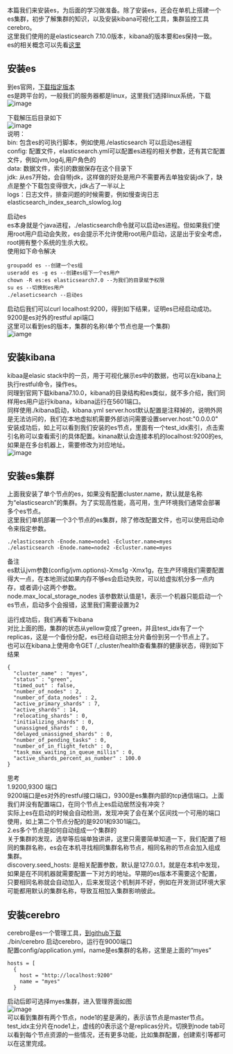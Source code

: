本篇我们来安装es，为后面的学习做准备。除了安装es，还会在单机上搭建一个es集群，初步了解集群的知识，以及安装kibana可视化工具，集群监控工具cerebro。    
这里我们使用的是elasticsearch 7.10.0版本，kibana的版本要和es保持一致。   
es的相关概念可以先看[这里]()    

## 安装es   
到es官网，[下载指定版本](https://www.elastic.co/cn/downloads/past-releases#elasticsearch)    
es是跨平台的，一般我们的服务器都是linux，这里我们选择linux系统，下载   
![image](1)    

下载解压后目录如下   
![image](2)   
说明：  
bin: 包含es的可执行脚本，例如使用./elasticsearch 可以启动es进程   
config: 配置文件，elasticsearch.yml可以配置es进程的相关参数，还有其它配置文件，例如jvm,log4j,用户角色的   
data: 数据文件，索引的数据保存在这个目录下    
jdk: 从es7开始，会自带jdk，这样做的好处是用户不需要再去单独安装jdk了，缺点是整个下载包变得很大，jdk占了一半以上    
logs：日志文件，排查问题的时候需要，例如慢查询日志elasticsearch_index_search_slowlog.log   

启动es   
es本身就是个java进程，./elasticsearch命令就可以启动es进程。但如果我们使用root用户启动会失败，es会提示不允许使用root用户启动，这是出于安全考虑，root拥有整个系统的生杀大权。   
使用如下命令解决   
```
groupadd es --创建一个es组
useradd es -g es --创建es组下一个es用户
chown -R es:es elasticsearch7.0 --为我们的目录赋予权限  
su es --切换到es用户
./elaseticsearch --启动es   
```   

启动后我们可以curl localhost:9200，得到如下结果，证明es已经启动成功。9200是es对外的restful api端口    
这里可以看到es的版本，集群的名称(单个节点也是一个集群)     
![iamge](3)   

## 安装kibana   
kibaa是elasic stack中的一员，用于可视化展示es中的数据，也可以在kibana上执行restful命令，操作es。   
同理到官网下载kibana7.10.0，kibana的目录结构和es类似，就不多介绍，我们同样用es用户运行kibana，kibana运行在5601端口。   
同样使用./kibana启动，kibana.yml server.host默认配置是注释掉的，说明外网是无法访问的，我们在本地虚拟机需要外部访问需要设置server.host:"0.0.0.0"    
安装成功后，如上可以看到我们安装的es节点，里面有一个test_idx索引，点击索引名称可以查看索引的具体配置。kinana默认会连接本机的localhost:9200的es,如果是在多台机器上，需要修改为对应地址。     
![image](4)    

## 安装es集群   
上面我安装了单个节点的es，如果没有配置cluster.name，默认就是名称为“elasticsearch”的集群。为了实现高性能，高可用，生产环境我们通常会部署多个es节点。   
这里我们单机部署一个3个节点的es集群，除了修改配置文件，也可以使用启动命令来指定参数。   
```
./elasticsearch -Enode.name=node1 -Ecluster.name=myes
./elasticsearch -Enode.name=node2 -Ecluster.name=myes
```
备注  
es默认jvm参数(config/jvm.options)-Xms1g -Xmx1g，在生产环境我们需要配置得大一点，在本地测试如果内存不够es会启动失败，可以给虚拟机分多一点内存，或者调小这两个参数。   
node.max_local_storage_nodes 该参数默认值是1，表示一个机器只能启动一个es节点，启动多个会报错，这里我们需要设置为2    

运行成功后，我们再看下kibana   
对比上面的图，集群的状态从yellow变成了green，并且test_idx有了一个replicas，这是一个备份分配，es已经自动把主分片备份到另一个节点上了。   
也可以在kibana上使用命令GET /_cluster/health查看集群的健康状态，得到如下结果    
```
{
  "cluster_name" : "myes",
  "status" : "green",
  "timed_out" : false,
  "number_of_nodes" : 2,
  "number_of_data_nodes" : 2,
  "active_primary_shards" : 7,
  "active_shards" : 14,
  "relocating_shards" : 0,
  "initializing_shards" : 0,
  "unassigned_shards" : 0,
  "delayed_unassigned_shards" : 0,
  "number_of_pending_tasks" : 0,
  "number_of_in_flight_fetch" : 0,
  "task_max_waiting_in_queue_millis" : 0,
  "active_shards_percent_as_number" : 100.0
}
```

思考   
1.9200,9300 端口   
9200端口是es对外的restful接口端口，9300是es集群内部的tcp通信端口。上面我们并没有配置端口，在同个节点上es启动居然没有冲突？   
实际上es在启动的时候会自动检测，发现冲突了会在某个区间找一个可用的端口使用，如上第二个节点分配的是9201和9301端口。   
2.es多个节点是如何自动组成一个集群的    
关于集群的发现，选举等后端单独讲讲，这里只需要简单知道一下，我们配置了相同的集群名称，es会在本机寻找相同集群名称节点，相同名称的节点会加入组成集群。   
discovery.seed_hosts: 是相关配置参数，默认是127.0.0.1，就是在本机中发现，如果是在不同机器就需要配置一下对方的地址。早期的es版本不需要这个配置，只要相同名称就会自动加入，后来发现这个机制并不好，例如在开发测试环境大家可能都用默认的集群名称，导致互相加入集群影响彼此。    

## 安装cerebro   
cerebro是es一个管理工具，[到github下载](https://github.com/lmenezes/cerebro/releases)    
./bin/cerebro 启动cerebro，运行在9000端口   
配置config/application.yml，name是es集群的名称，这里是上面的“myes”
```
hosts = [
  {
    host = "http://localhost:9200"
    name = "myes"
  }
```
启动后即可选择myes集群，进入管理界面如图   
![image](6)   
可以看到集群有两个节点，node1的星是满的，表示该节点是master节点。test_idx主分片在node1上，虚线的0表示这个是replicas分片。切换到node tab可以看到每个节点资源的一些情况，还有更多功能，比如集群配置，创建索引等都可以在这里完成。    













